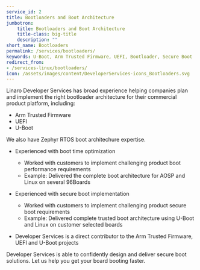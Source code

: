 ```yaml
---
service_id: 2
title: Bootloaders and Boot Architecture
jumbotron:
    title: Bootloaders and Boot Architecture
    title-class: big-title
    description: ""
short_name: Bootloaders
permalink: /services/bootloaders/
keywords: U-Boot, Arm Trusted Firmware, UEFI, Bootloader, Secure Boot
redirect_from:
- /services-linux/bootloaders/
icon: /assets/images/content/DeveloperServices-icons_Bootloaders.svg
---
```


Linaro Developer Services has broad experience helping companies plan and implement the right bootloader architecture for their commercial product platform, including:
- Arm Trusted Firmware
- UEFI
- U-Boot

 We also have Zephyr RTOS boot architechure expertise.

- Experienced with boot time optimization
    - Worked with customers to implement challenging product boot performance requirements
    - Example: Delivered the complete boot architecture for AOSP and Linux on several 96Boards

- Experienced with secure boot implementation
    - Worked with customers to implement challenging product secure boot requirements
    - Example: Delivered complete trusted boot architecture using U-Boot and Linux on customer selected boards

- Developer Services is a direct contributor to the Arm Trusted Firmware, UEFI and U-Boot projects

Developer Services is able to confidently design and deliver secure boot solutions.  Let us help you get your board booting faster.
